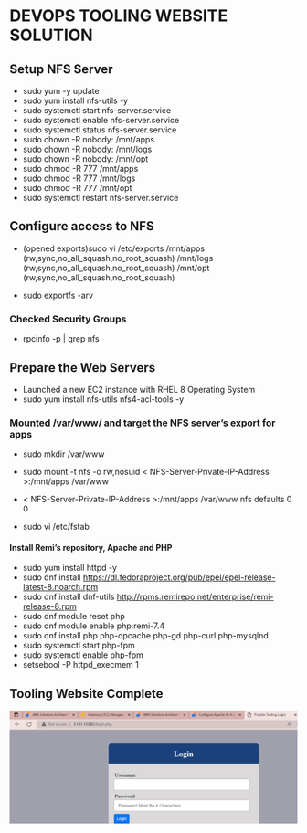 # DEVOPS TOOLING WEBSITE SOLUTION

## Setup NFS Server
* sudo yum -y update
* sudo yum install nfs-utils -y
* sudo systemctl start nfs-server.service
* sudo systemctl enable nfs-server.service
* sudo systemctl status nfs-server.service
* sudo chown -R nobody: /mnt/apps
* sudo chown -R nobody: /mnt/logs
* sudo chown -R nobody: /mnt/opt
* sudo chmod -R 777 /mnt/apps
* sudo chmod -R 777 /mnt/logs
* sudo chmod -R 777 /mnt/opt
* sudo systemctl restart nfs-server.service

## Configure access to NFS
* (opened exports)sudo vi /etc/exports
/mnt/apps <Subnet-CIDR>(rw,sync,no_all_squash,no_root_squash)
/mnt/logs <Subnet-CIDR>(rw,sync,no_all_squash,no_root_squash)
/mnt/opt <Subnet-CIDR>(rw,sync,no_all_squash,no_root_squash)

* sudo exportfs -arv

### Checked Security Groups
* rpcinfo -p | grep nfs

## Prepare the Web Servers

* Launched a new EC2 instance with RHEL 8 Operating System
* sudo yum install nfs-utils nfs4-acl-tools -y

### Mounted /var/www/ and target the NFS server’s export for apps
* sudo mkdir /var/www
* sudo mount -t nfs -o rw,nosuid < NFS-Server-Private-IP-Address >:/mnt/apps /var/www

* < NFS-Server-Private-IP-Address >:/mnt/apps /var/www nfs defaults 0 0 
* sudo vi /etc/fstab


#### Install Remi’s repository, Apache and PHP

* sudo yum install httpd -y
* sudo dnf install https://dl.fedoraproject.org/pub/epel/epel-release-latest-8.noarch.rpm
* sudo dnf install dnf-utils http://rpms.remirepo.net/enterprise/remi-release-8.rpm
* sudo dnf module reset php
* sudo dnf module enable php:remi-7.4
* sudo dnf install php php-opcache php-gd php-curl php-mysqlnd
* sudo systemctl start php-fpm
* sudo systemctl enable php-fpm
* setsebool -P httpd_execmem 1

## Tooling Website Complete

![Completed Image](/images/project-7ss.PNG)
